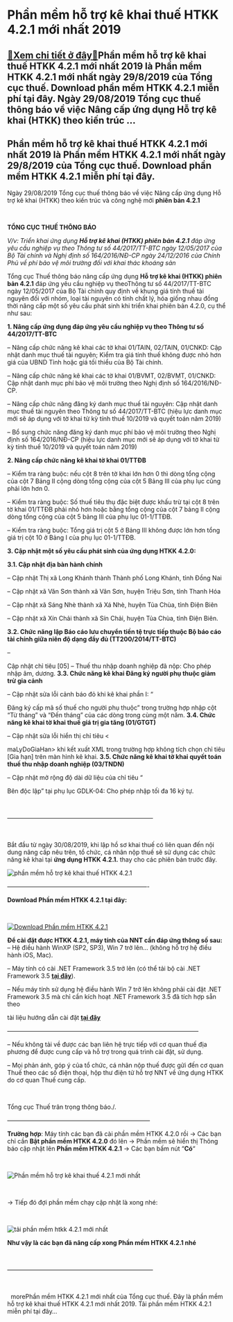 Phần mềm hỗ trợ kê khai thuế HTKK 4.2.1 mới nhất 2019
=====================================================

[:gift:Xem chi tiết ở đây:gift:](https://hddtvn.com/phan-mem-ho-tro-ke-khai-thue-htkk-4-2-1-moi-nhat-2019/)Phần mềm hỗ trợ kê khai thuế HTKK 4.2.1 mới nhất 2019 là Phần mềm HTKK 4.2.1 mới nhất ngày 29/8/2019 của Tổng cục thuế. Download phần mềm HTKK 4.2.1 miễn phí tại đây. Ngày 29/08/2019 Tổng cục thuế thông báo về việc Nâng cấp ứng dụng Hỗ trợ kê khai (HTKK) theo kiến trúc …
-------------------------------------------------------------------------------------------------------------------------------------------------------------------------------------------------------------------------------------------------------------------------------



Phần mềm hỗ trợ kê khai thuế HTKK 4.2.1 mới nhất 2019 là Phần mềm HTKK 4.2.1 mới nhất ngày 29/8/2019 của Tổng cục thuế. Download phần mềm HTKK 4.2.1 miễn phí tại đây.
------------------------------------------------------------------------------------------------------------------------------------------------------------------------


Ngày 29/08/2019 Tổng cục thuế thông báo về việc Nâng cấp ứng dụng Hỗ trợ kê khai (HTKK) theo kiến trúc và công nghệ mới **phiên bản 4.2.1**



  


**TỔNG CỤC THUẾ THÔNG BÁO**

*V/v: Triển khai ứng dụng **Hỗ trợ kê khai (HTKK) phiên bản 4.2.1** đáp ứng yêu cầu nghiệp vụ theo Thông tư số 44/2017/TT-BTC ngày 12/05/2017 của Bộ Tài chính và Nghị định số 164/2016/NĐ-CP ngày 24/12/2016 của Chính Phủ về phí bảo vệ môi trường đối với khai thác khoáng sản*
   

 Tổng cục Thuế thông báo nâng cấp ứng dụng **Hỗ trợ kê khai (HTKK) phiên bản 4.2.1** đáp ứng yêu cầu nghiệp vụ theoThông tư số 44/2017/TT-BTC ngày 12/05/2017 của Bộ Tài chính quy định về khung giá tính thuế tài nguyên đối với nhóm, loại tài nguyên có tính chất lý, hóa giống nhau đồng thời nâng cấp một số yêu cầu phát sinh khi triển khai phiên bản 4.2.0, cụ thể như sau:


**1. Nâng cấp ứng dụng đáp ứng yêu cầu nghiệp vụ theo Thông tư số 44/2017/TT-BTC**


 – Nâng cấp chức năng kê khai các tờ khai 01/TAIN, 02/TAIN, 01/CNKD: Cập nhật danh mục thuế tài nguyên; Kiểm tra giá tính thuế không được nhỏ hơn giá của UBND Tỉnh hoặc giá tối thiểu của Bộ Tài chính.  

 – Nâng cấp chức năng kê khai các tờ khai 01/BVMT, 02/BVMT, 01/CNKD: Cập nhật danh mục phí bảo vệ môi trường theo Nghị định số 164/2016/NĐ-CP.  

 – Nâng cấp chức năng đăng ký danh mục thuế tài nguyên: Cập nhật danh mục thuế tài nguyên theo Thông tư số 44/2017/TT-BTC (hiệu lực danh mục mới sẽ áp dụng với tờ khai từ kỳ tính thuế 10/2019 và quyết toán năm 2019)  

 – Bổ sung chức năng đăng ký danh mục phí bảo vệ môi trường theo Nghị định số 164/2016/NĐ-CP (hiệu lực danh mục mới sẽ áp dụng với tờ khai từ kỳ tính thuế 10/2019 và quyết toán năm 2019)


**2. Nâng cấp chức năng kê khai tờ khai 01/TTĐB**  

 – Kiểm tra ràng buộc: nếu cột 8 trên tờ khai lớn hơn 0 thì dòng tổng cộng của cột 7 Bảng II cộng dòng tổng cộng của cột 5 Bảng III của phụ lục cũng phải lớn hơn 0.  

 – Kiểm tra ràng buộc: Số thuế tiêu thụ đặc biệt được khấu trừ tại cột 8 trên tờ khai 01/TTĐB phải nhỏ hơn hoặc bằng tổng cộng của cột 7 bảng II cộng dòng tổng cộng của cột 5 bảng III của phụ lục 01-1/TTĐB.  

 – Kiểm tra ràng buộc: Tổng giá trị cột 5 ở Bảng III không được lớn hơn tổng giá trị cột 10 ở Bảng I của phụ lục 01-1/TTĐB.


**3. Cập nhật một số yêu cầu phát sinh của ứng dụng HTKK 4.2.0:**


**3.1. Cập nhật địa bàn hành chính**  

 – Cập nhật Thị xã Long Khánh thành Thành phố Long Khánh, tỉnh Đồng Nai  

 – Cập nhật xã Văn Sơn thành xã Vân Sơn, huyện Triệu Sơn, tỉnh Thanh Hóa  

 – Cập nhật xã Sáng Nhè thành xã Xá Nhè, huyện Tủa Chùa, tỉnh Điện Biên  

 – Cập nhật xã Xín Chải thành xã Sín Chải, huyện Tủa Chùa, tỉnh Điện Biên.


**3.2. Chức năng lập Báo cáo lưu chuyển tiền tệ trực tiếp thuộc Bộ báo cáo tài chính giữa niên độ dạng đầy đủ (TT200/2014/TT-BTC)**  

 – 

Cập nhật chỉ tiêu [05] – Thuế thu nhập doanh nghiệp đã nộp: Cho phép nhập âm, dương.
**3.3. Chức năng kê khai Đăng ký người phụ thuộc giảm trừ gia cảnh**  

 – Cập nhật sửa lỗi cảnh báo đỏ khi kê khai phần I: “

Đăng ký cấp mã số thuế cho người phụ thuộc” trong trường hợp nhập cột “Từ tháng” và “Đến tháng” của các dòng trong cùng một năm.
**3.4. Chức năng kê khai tờ khai thuế giá trị gia tăng (01/GTGT)**  

 – Cập nhật sửa lỗi hiển thị chỉ tiêu <

maLyDoGiaHan> khi kết xuất XML trong trường hợp không tích chọn chỉ tiêu [Gia hạn] trên màn hình kê khai.
**3.5. Chức năng kê khai tờ khai quyết toán thuế thu nhập doanh nghiệp (03/TNDN)**  

 – Cập nhật mở rộng độ dài dữ liệu của chỉ tiêu “

Bên độc lập” tại phụ lục GDLK-04: Cho phép nhập tối đa 16 ký tự.

  

————————————————————————  

  

Bắt đầu từ ngày 30/08/2019, khi lập hồ sơ khai thuế có liên quan đến nội dung nâng cấp nêu trên, tổ chức, cá nhân nộp thuế sẽ sử dụng các chức năng kê khai tại **ứng dụng HTKK 4.2.1.** thay cho các phiên bản trước đây.

  

![phần mềm hỗ trợ kê khai thuế HTKK 4.2.1](https://hddtvn.com/wp-content/uploads/2021/01/phan-mem-ho-ke-khai-thue-HTKK-4_2_1.png "phần mềm hỗ trợ kê khai thuế HTKK 4.2.1")

  

———————————————————————-


**Download Phần mềm HTKK 4.2.1 tại đây:**  

  

[![Download Phần mềm HTKK 4.2.1](https://hddtvn.com/wp-content/uploads/2021/01/tai-xuong.png "Download Phần mềm HTKK 4.2.1")](https://www.fshare.vn/file/KCP9VDZICWBJ "Download Phần mềm HTKK 4.2.1")


**Để cài đặt được HTKK 4.2.1, máy tính của NNT cần đáp ứng thông số sau:**
– Hệ điều hành WinXP (SP2, SP3), Win 7 trở lên… (không hỗ trợ hệ điều hành iOS, Mac).


– Máy tính có cài .NET Framework 3.5 trở lên (có thể tải bộ cài .NET Framework 3.5 **[tại đây](https://www.fshare.vn/file/F4X6R3TJZ5FH "tải NET Frameword 3.5")**).


 – Nếu máy tính sử dụng hệ điều hành Win 7 trở lên không phải cài đặt .NET Framework 3.5 mà chỉ cần kích hoạt .NET Framework 3.5 đã tích hợp sẵn theo 

tài liệu hướng dẫn cài đặt **[tại đây](http://www.gdt.gov.vn/wps/wcm/connect/ee2414f2-f093-4eb7-91bf-7df936c36444/HD+cai+dat+HTKK+4.0.pdf?MOD=AJPERES&CACHEID=ROOTWORKSPACEee2414f2-f093-4eb7-91bf-7df936c36444 "hướng dẫn cài đặt htkk 4.0")**

  

 ———————————————————————————————–

– Nếu không tải về được các bạn liên hệ trực tiếp với cơ quan thuế địa phương để được cung cấp và hỗ trợ trong quá trình cài đặt, sử dụng.


– Mọi phản ánh, góp ý của tổ chức, cá nhân nộp thuế được gửi đến cơ quan Thuế theo các số điện thoại, hộp thư điện tử hỗ trợ NNT về ứng dụng HTKK do cơ quan Thuế cung cấp.  

 



Tổng cục Thuế trân trọng thông báo./.

  

———————————————————————–

  

**Trường hợp**: Máy tính các bạn đã cài phần mềm HTKK 4.2.0 rồi -> Các bạn chỉ cần **Bật phần mềm HTKK 4.2.0** đó lên -> Phần mềm sẽ hiển thị Thông báo cập nhật lên **Phần mềm HTKK 4.2.1** -> Các bạn bấm nút “**Có**“  

  

![Phần mềm hỗ trợ kê khai thuế 4.2.1 mới nhất](https://hddtvn.com/wp-content/uploads/2021/01/phan-mem-ho-tro-ke-khai-thue-4_2_1-moi-nhat.png "Phần mềm hỗ trợ kê khai thuế 4.2.1 mới nhất")  

  

-> Tiếp đó đợi phần mềm chạy cập nhật là xong nhé:  

  

![tải phần mềm htkk 4.2.1 mới nhất](https://hddtvn.com/wp-content/uploads/2021/01/tai-phan-mem-htkk-4-2_1-moi-nhat.png "tải phần mềm htkk 4.2.1 mới nhất")

**Như vậy là các bạn đã nâng cấp xong Phần mềm HTKK 4.2.1 nhé**

  

————————————————————————  

  


  
morePhần mềm HTKK 4.2.1 mới nhất của Tổng cục thuế. Đây là phần mềm hỗ trợ kê khai thuế HTKK 4.2.1 mới nhất 2019. Tải phần mềm HTKK 4.2.1 miễn phí tại đây…

